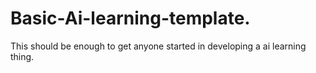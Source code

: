 # Basic-Ai-learning-template.
This should be enough to get anyone started in developing a ai learning thing. 
